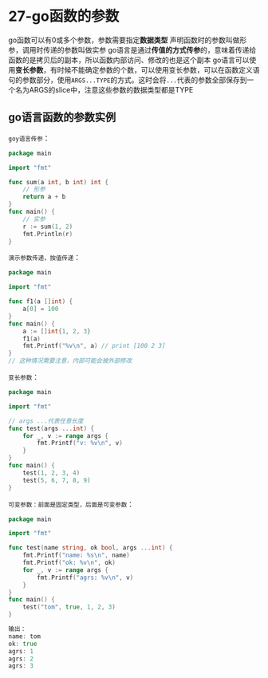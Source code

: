 # 27-go函数的参数
go函数可以有0或多个参数，参数需要指定**数据类型**
声明函数时的参数叫做形参，调用时传递的参数叫做实参
go语言是通过**传值的方式传参**的，意味着传递给函数的是拷贝后的副本，所以函数内部访问、修改的也是这个副本
go语言可以使用**变长参数**，有时候不能确定参数的个数，可以使用变长参数，可以在函数定义语句的参数部分，使用`ARGS...TYPE`的方式。这时会将`...`代表的参数全部保存到一个名为ARGS的slice中，注意这些参数的数据类型都是TYPE

## go语言函数的参数实例
`goy语言传参`：
```go
package main

import "fmt"

func sum(a int, b int) int {
    // 形参
    return a + b
}
func main() {
    // 实参
    r := sum(1, 2)
    fmt.Println(r)
}
```
`演示参数传递，按值传递`：
```go
package main

import "fmt"

func f1(a []int) {
    a[0] = 100
}
func main() {
    a := []int{1, 2, 3}
    f1(a)
    fmt.Printf("%v\n", a) // print [100 2 3]
}
// 这种情况需要注意，内部可能会被外部修改
```
`变长参数`：
```go
package main

import "fmt"

// args ...代表任意长度
func test(args ...int) {
    for _, v := range args {
        fmt.Printf("v: %v\n", v)
    }
}
func main() {
    test(1, 2, 3, 4)
    test(5, 6, 7, 8, 9)
}
```
`可变参数：前面是固定类型，后面是可变参数`：
```go
package main

import "fmt"

func test(name string, ok bool, args ...int) {
    fmt.Printf("name: %s\n", name)
    fmt.Printf("ok: %v\n", ok)
    for _, v := range args {
        fmt.Printf("agrs: %v\n", v)
    }
}
func main() {
    test("tom", true, 1, 2, 3)
}
```
```go
输出：
name: tom
ok: true
agrs: 1
agrs: 2
agrs: 3
```